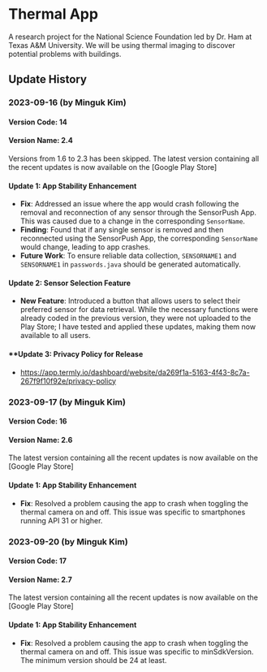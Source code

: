 # Thermal App
A research project for the National Science Foundation led by Dr. Ham at Texas A&M University.
We will be using thermal imaging to discover potential problems with buildings.

## Update History

### 2023-09-16 (by Minguk Kim)
#### Version Code: 14
#### Version Name: 2.4
Versions from 1.6 to 2.3 has been skipped.
The latest version containing all the recent updates is now available on the [Google Play Store]

#### **Update 1: App Stability Enhancement**
- **Fix**: Addressed an issue where the app would crash following the removal and reconnection of any sensor through the SensorPush App. This was caused due to a change in the corresponding `SensorName`.
- **Finding**: Found that if any single sensor is removed and then reconnected using the SensorPush App, the corresponding `SensorName` would change, leading to app crashes.
- **Future Work**: To ensure reliable data collection, `SENSORNAME1` and `SENSORNAME1` in `passwords.java` should be generated automatically.

#### **Update 2: Sensor Selection Feature**
- **New Feature**: Introduced a button that allows users to select their preferred sensor for data retrieval. While the necessary functions were already coded in the previous version, they were not uploaded to the Play Store; I have tested and applied these updates, making them now available to all users.

#### **Update 3: Privacy Policy for Release
- https://app.termly.io/dashboard/website/da269f1a-5163-4f43-8c7a-267f9f10f92e/privacy-policy

### 2023-09-17 (by Minguk Kim)
#### Version Code: 16
#### Version Name: 2.6
The latest version containing all the recent updates is now available on the [Google Play Store]

#### **Update 1: App Stability Enhancement**
- **Fix**: Resolved a problem causing the app to crash when toggling the thermal camera on and off. This issue was specific to smartphones running API 31 or higher.

### 2023-09-20 (by Minguk Kim)
#### Version Code: 17
#### Version Name: 2.7
The latest version containing all the recent updates is now available on the [Google Play Store]

#### **Update 1: App Stability Enhancement**
- **Fix**: Resolved a problem causing the app to crash when toggling the thermal camera on and off. This issue was specific to minSdkVersion. The minimum version should be 24 at least.